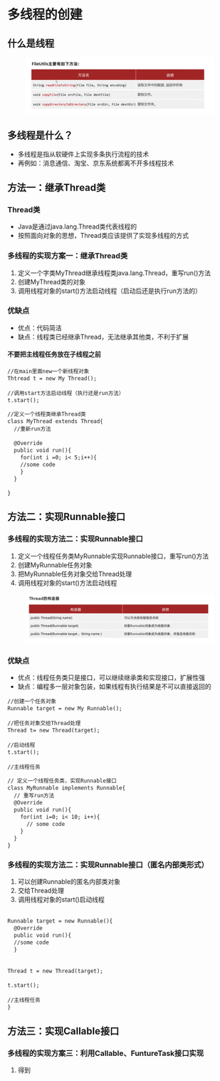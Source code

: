 # 多线程的创建

## 什么是线程

<figure><img src="../.gitbook/assets/Screen Shot 2022-11-12 at 12.42.48 AM.png" alt=""><figcaption></figcaption></figure>

## 多线程是什么？
* 多线程是指从软硬件上实现多条执行流程的技术
* 再例如：消息通信、淘宝、京东系统都离不开多线程技术

## 方法一：继承Thread类

### Thread类
* Java是通过java.lang.Thread类代表线程的
* 按照面向对象的思想，Thread类应该提供了实现多线程的方式

### 多线程的实现方案一：继承Thread类
1. 定义一个字类MyThread继承线程类java.lang.Thread，重写run()方法
2. 创建MyThread类的对象
3. 调用线程对象的start()方法启动线程（启动后还是执行run方法的）

### 优缺点
* 优点：代码简洁
* 缺点：线程类已经继承Thread，无法继承其他类，不利于扩展

#### 不要把主线程任务放在子线程之前
```
//在main里面new一个新线程对象
Thtread t = new My Thread();

//调用start方法启动线程（执行还是run方法）
t.start();

```

```
//定义一个线程类继承Thread类
class MyThread extends Thread{
  //重新run方法
  
  @Override
  public void run(){
    for(int i =0; i< 5;i++){
    //some code
    }
  }
  
}
```

## 方法二：实现Runnable接口

### 多线程的实现方法二：实现Runnable接口
1. 定义一个线程任务类MyRunnable实现Runnable接口，重写run()方法
2. 创建MyRunnable任务对象
3. 把MyRunnable任务对象交给Thread处理
4. 调用线程对象的start()方法启动线程

<figure><img src="../.gitbook/assets/Screen Shot 2022-11-12 at 11.28.30 AM.png" alt=""><figcaption></figcaption></figure>

### 优缺点
* 优点：线程任务类只是接口，可以继续继承类和实现接口，扩展性强
* 缺点：编程多一层对象包装，如果线程有执行结果是不可以直接返回的
```
//创建一个任务对象
Runnable target = new My Runnable();

//把任务对象交给Thread处理
Thread t= new Thread(target);

//启动线程
t.start();

//主线程任务
```

```
// 定义一个线程任务类，实现Runnable接口
class MyRunnable implements Runnable{
  // 重写run方法
  @Override
  public void run(){
    for(int i=0; i< 10; i++){
      // some code
    }
  }
}
```
### 多线程的实现方法二：实现Runnable接口（匿名内部类形式）
1. 可以创建Runnable的匿名内部类对象
2. 交给Thread处理
3. 调用线程对象的start()启动线程

```

Runnable target = new Runnable(){
  @Override
  public void run(){
  //some code
  }
 
 
Thread t = new Thread(target);

t.start();

//主线程任务
}
```
## 方法三：实现Callable接口

### 多线程的实现方案三：利用Callable、FuntureTask接口实现
1. 得到
```任务
```
